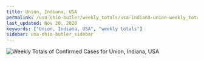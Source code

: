 ```yaml
---
title: Union, Indiana, USA
permalink: /usa-ohio-butler/weekly_totals/usa-indiana-union-weekly_totals.html
last_updated: Nov 20, 2020
keywords: ["Union, Indiana, USA", "weekly totals"]
sidebar: usa-ohio-butler_sidebar
---
```


![Weekly Totals of Confirmed Cases for Union, Indiana, USA](/covid_tracker/images/graphs/usa-indiana-union-weekly_totals_graph.png)
